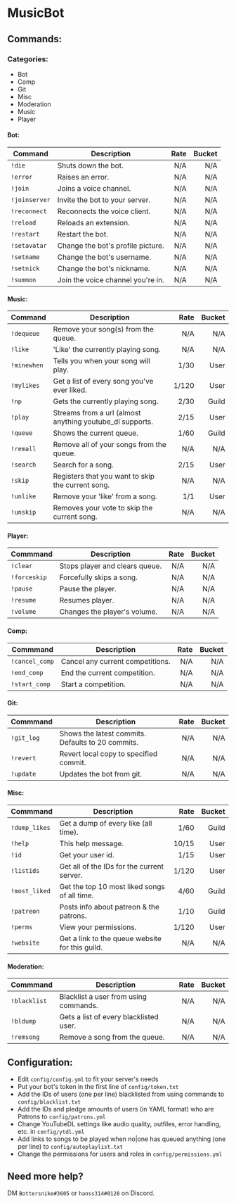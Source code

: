 # MusicBot

## Commands:
### Categories:

* Bot
* Comp
* Git
* Misc
* Moderation
* Music
* Player

#### Bot:

| Command       | Description                       | Rate | Bucket |
|---------------|-----------------------------------|-----:|-------:|
| `!die`        | Shuts down the bot.               | N/A  | N/A    |
| `!error`      | Raises an error.                  | N/A  | N/A    |
| `!join`       | Joins a voice channel.            | N/A  | N/A    |
| `!joinserver` | Invite the bot to your server.    | N/A  | N/A    |
| `!reconnect`  | Reconnects the voice client.      | N/A  | N/A    |
| `!reload`     | Reloads an extension.             | N/A  | N/A    |
| `!restart`    | Restart the bot.                  | N/A  | N/A    |
| `!setavatar`  | Change the bot's profile picture. | N/A  | N/A    |
| `!setname`    | Change the bot's username.        | N/A  | N/A    |
| `!setnick`    | Change the bot's nickname.        | N/A  | N/A    |
| `!summon`     | Join the voice channel you're in. | N/A  | N/A    |

#### Music:

| Command     | Description                                              | Rate  | Bucket |
|-------------|----------------------------------------------------------|------:|-------:|
| `!dequeue`  | Remove your song(s) from the queue.                      | N/A   | N/A    |
| `!like`     | 'Like' the currently playing song.                       | N/A   | N/A    |
| `!minewhen` | Tells you when your song will play.                      | 1/30  | User   |
| `!mylikes`  | Get a list of every song you've ever liked.              | 1/120 | User   |
| `!np`       | Gets the currently playing song.                         | 2/30  | Guild  |
| `!play`     | Streams from a url (almost anything youtube_dl supports. | 2/15  | User   |
| `!queue`    | Shows the current queue.                                 | 1/60  | Guild  |
| `!remall`   | Remove all of your songs from the queue.                 | N/A   | N/A    |
| `!search`   | Search for a song.                                       | 2/15  | User   |
| `!skip`     | Registers that you want to skip the current song.        | N/A   | N/A    |
| `!unlike`   | Remove your 'like' from a song.                          | 1/1   | User   |
| `!unskip`   | Removes your vote to skip the current song.              | N/A   | N/A    |

#### Player:

| Commmand     | Description                    | Rate | Bucket |
|--------------|--------------------------------|-----:|-------:|
| `!clear`     | Stops player and clears queue. | N/A  | N/A    |
| `!forceskip` | Forcefully skips a song.       | N/A  | N/A    |
| `!pause`     | Pause the player.              | N/A  | N/A    |
| `!resume`    | Resumes player.                | N/A  | N/A    |
| `!volume`    | Changes the player's volume.   | N/A  | N/A    |

#### Comp:

| Commmand       | Description                      | Rate | Bucket |
|----------------|----------------------------------|-----:|-------:|
| `!cancel_comp` | Cancel any current competitions. | N/A  | N/A    |
| `!end_comp`    | End the current competition.     | N/A  | N/A    |
| `!start_comp`  | Start a competition.             | N/A  | N/A    |

#### Git:

| Commmand   | Description                                       | Rate | Bucket |
|------------|---------------------------------------------------|-----:|-------:|
| `!git_log` | Shows the latest commits. Defaults to 20 commits. | N/A  | N/A    |
| `!revert`  | Revert local copy to specified commit.            | N/A  | N/A    |
| `!update`  | Updates the bot from git.                         | N/A  | N/A    |

#### Misc:

| Commmand      | Description                                     | Rate  | Bucket |
|---------------|-------------------------------------------------|------:|-------:|
| `!dump_likes` | Get a dump of every like (all time).            | 1/60  | Guild  |
| `!help`       | This help message.                              | 10/15 | User   |
| `!id`         | Get your user id.                               | 1/15  | User   |
| `!listids`    | Get all of the IDs for the current server.      | 1/120 | User   |
| `!most_liked` | Get the top 10 most liked songs of all time.    | 4/60  | Guild  |
| `!patreon`    | Posts info about patreon & the patrons.         | 1/10  | Guild  |
| `!perms`      | View your permissions.                          | 1/120 | User   |
| `!website`    | Get a link to the queue website for this guild. | N/A   | N/A    |

#### Moderation:

| Commmand     | Description                            | Rate | Bucket |
|--------------|----------------------------------------|-----:|-------:|
| `!blacklist` | Blacklist a user from using commands.  | N/A  | N/A    |
| `!bldump`    | Gets a list of every blacklisted user. | N/A  | N/A    |
| `!remsong`   | Remove a song from the queue.          | N/A  | N/A    |


## Configuration:

* Edit `config/config.yml` to fit your server's needs
* Put your bot's token in the first line of `config/token.txt`
* Add the IDs of users (one per line) blacklisted from using commands to `config/blacklist.txt`
* Add the IDs and pledge amounts of users (in YAML format) who are Patrons to `config/patrons.yml`
* Change YouTubeDL settings like audio quality, outfiles, error handling, etc. in `config/ytdl.yml`
* Add links to songs to be played when no|one has queued anything (one per line) to `config/autoplaylist.txt`
* Change the permissions for users and roles in `config/permissions.yml`


## Need more help?
DM `Bottersnike#3605` or `hanss314#0128` on Discord.
